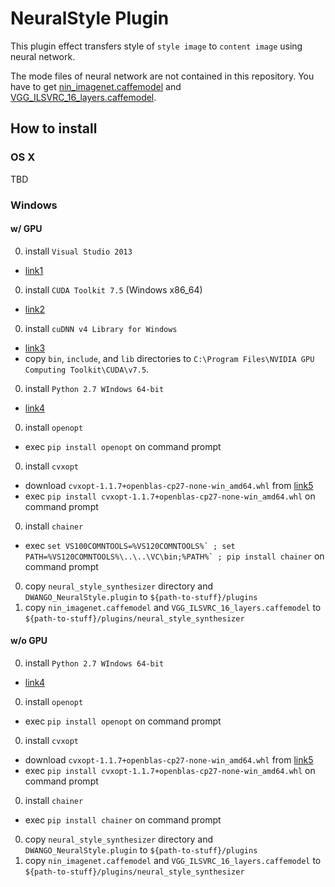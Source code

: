 NeuralStyle Plugin
====================

This plugin effect transfers style of `style image` to `content image` using neural network.

The mode files of neural network are not contained in this repository.
You have to get [nin_imagenet.caffemodel](https://gist.github.com/mavenlin/d802a5849de39225bcc6) and [VGG_ILSVRC_16_layers.caffemodel](https://gist.github.com/ksimonyan/211839e770f7b538e2d8#file-readme-md).

## How to install

### OS X

TBD

### Windows

#### w/ GPU

0. install `Visual Studio 2013`
 * [link1](https://www.visualstudio.com/en-US/downloads/download-visual-studio-vs.aspx)
0. install `CUDA Toolkit 7.5` (Windows x86_64)
 * [link2](https://developer.nvidia.com/cuda-downloads)
0. install `cuDNN v4 Library for Windows`
 * [link3](https://developer.nvidia.com/rdp/cudnn-download)
 * copy `bin`, `include`, and `lib` directories to `C:\Program Files\NVIDIA GPU Computing Toolkit\CUDA\v7.5`.
0. install `Python 2.7 WIndows 64-bit`
 * [link4](https://www.continuum.io/downloads)
0. install `openopt`
 * exec `pip install openopt` on command prompt
0. install `cvxopt`
 * download `cvxopt-1.1.7+openblas-cp27-none-win_amd64.whl` from [link5](http://www.lfd.uci.edu/~gohlke/pythonlibs/#cvxopt)
 * exec `pip install cvxopt-1.1.7+openblas-cp27-none-win_amd64.whl` on command prompt
0. install `chainer`
 * exec ```set VS100COMNTOOLS=%VS120COMNTOOLS%` ; set PATH=%VS120COMNTOOLS%\..\..\VC\bin;%PATH%` ; pip install chainer``` on command prompt
0. copy `neural_style_synthesizer` directory and `DWANGO_NeuralStyle.plugin` to `${path-to-stuff}/plugins`
0. copy `nin_imagenet.caffemodel` and `VGG_ILSVRC_16_layers.caffemodel` to `${path-to-stuff}/plugins/neural_style_synthesizer`

#### w/o GPU 

0. install `Python 2.7 WIndows 64-bit`
 * [link4](https://www.continuum.io/downloads)
0. install `openopt`
 * exec `pip install openopt` on command prompt
0. install `cvxopt`
 * download `cvxopt-1.1.7+openblas-cp27-none-win_amd64.whl` from [link5](http://www.lfd.uci.edu/~gohlke/pythonlibs/#cvxopt)
 * exec `pip install cvxopt-1.1.7+openblas-cp27-none-win_amd64.whl` on command prompt
0. install `chainer`
 * exec ```pip install chainer``` on command prompt
0. copy `neural_style_synthesizer` directory and `DWANGO_NeuralStyle.plugin` to `${path-to-stuff}/plugins`
0. copy `nin_imagenet.caffemodel` and `VGG_ILSVRC_16_layers.caffemodel` to `${path-to-stuff}/plugins/neural_style_synthesizer`
